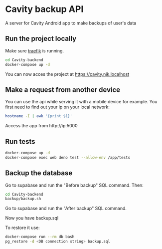 # Cavity backup API
A server for Cavity Android app to make backups of user's data

## Run the project locally
Make sure [traefik](https://github.com/ninjinskii/traefik) is running.

```bash
cd Cavity-backend
docker-compose up -d
```

You can now acces the project at https://cavity.njk.localhost

## Make a request from another device
You can use the api while serving it with a mobile device for example.
You first need to find out your ip on your local network:

```bash
hostname -I | awk '{print $1}'
```

Access the app from http://ip:5000

## Run tests
```bash
docker-compose up -d
docker-compose exec web deno test --allow-env /app/tests
```

## Backup the database
Go to supabase and run the "Before backup" SQL command. Then:
```bash
cd Cavity-backend
backup/backup.sh
```

Go to supabase and run the "After backup" SQL command.

Now you have backup.sql

To restore it use:
```bash
docker-compose run --rm db bash
pg_restore -d <DB connection string> backup.sql
```

